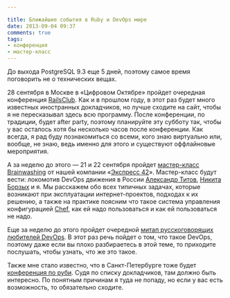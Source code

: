 ```yaml
---

title: Ближайшие события в Ruby и DevOps мире
date: 2013-09-04 09:37
comments: true
tags:
- конференция
- мастер-класс
---
```


До выхода PostgreSQL 9.3 еще 5 дней, поэтому самое время поговорить не о технических вещах.

28 сентября в Москве в «Цифровом Октябре» пройдет очередная конференция [RailsClub](http://railsclub.ru/). Как и в
прошлом году, в этот раз будет много известных иностранных докладчиков, но лучше сходите на сайт, чтобы я не
пересказывал здесь всю программу. После конференции, по традиции, будет after party, поэтому планируйте эту субботу так,
чтобы у вас осталось хотя бы несколько часов после конференции. Как всегда, я рад буду познакомиться со всеми, кого знаю
виртуально или, вообще, не знаю, ведь именно для этого и существуют оффлайновые мероприятия.

А за неделю до этого — 21 и 22 сентября пройдет [мастер-класс Brainwashing](http://brainwashing.pro/devops) от нашей компании
«[Экспресс 42](http://express42.com/)». Мастер-класс будут вести: локомотив DevOps движения в России [Александр Титов](https://twitter.com/osminog),
[Никита Борзых](https://twitter.com/ex_sample) и я. Мы расскажем обо всех типичных задачах, которые возникают при
эксплуатации интернет-проектов, подходах к их решению, а также на практике поясним что такое система управления
конфигурацией [Chef](http://www.opscode.com/chef/), как ей надо пользоваться и как ей пользоваться не надо.

Еще за неделю до этого пройдет очередной [митап русскоговорящих любителей DevOps](http://www.meetup.com/DevOps-Moscow-in-Russian/events/136708242/).
В этот раз речь пойдет о том, что такое DevOps, поэтому даже если вы плохо разбираетесь в этой теме, то приходите
послушать, чтобы узнать, что же это такое.

Также мне стало известно, что в Санкт-Петербурге тоже будет [конференция по руби](http://rubyspb.ru/). Судя по списку
докладчиков, там должно быть интересно. По понятным причинам я туда не попаду, но если у вас есть возможность, то
обязательно сходите.
